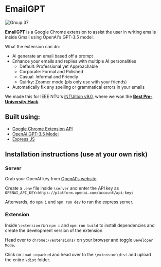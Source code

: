 # EmailGPT
![Group 37](https://user-images.githubusercontent.com/79391172/227707181-f482c411-64e2-4614-afa7-ee2f1edf326a.png)

**EmailGPT** is a Google Chrome extension to assist the user in writing emails inside Gmail using OpenAI's GPT-3.5 model.

What the extension can do:
 * AI generate an email based off a prompt
 * Enhance your emails and replies with multiple AI personalities
    * Default: Professional yet Approachable
    * Corporate: Formal and Polished
    * Casual: Informal and Friendly
    * Quirky: Zoomer mode (pls only use with your friends)
 * Automatically fix any spelling or grammatical errors in your emails

We made this for IEEE NTU's [iNTUition v9.0](https://intuition.ieeentu.com/), where we won the [**Best Pre-University Hack**](https://devpost.com/software/emailgpt).

## Built using:
 * [Google Chrome Extension API](https://developer.chrome.com/docs/extensions/reference/)
 * [OpenAI GPT-3.5 Model](https://platform.openai.com/docs/models/gpt-3-5)
 * [Express.JS](https://expressjs.com/)
  
## Installation instructions (use at your own risk)

### Server
Grab your OpenAI key from [OpenAI's website](https://platform.openai.com/account/api-keys)

Create a `.env` file inside `\server` and enter the API key as `OPENAI_API_KEY=https://platform.openai.com/account/api-keys`

Afterwards, do `npm i` and `npm run dev` to run the express server.

### Extension
Inside `\extension` run `npm i` and `npm run build` to install dependencies and create the development version of the extension.

Head over to `chrome://extensions/` on your browser and toggle `Developer Mode`.

Click on `Load unpacked` and head over to the `\extension\dist` and upload the entire `\dist` folder.
